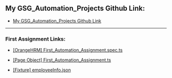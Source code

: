 ## My GSG_Automation_Projects Github Link:
- [My GSG_Automation_Projects Github Link](https://github.com/AnwarMelhem/GSG_Automation_Orange_HRM)

***********************************************************

### First Assignment Links:
- [[OrangeHRM] First_Automation_Assignment.spec.ts](https://github.com/AnwarMelhem/GSG_Automation_Orange_HRM/blob/main/cypress/e2e/OrangeHRM/First_Automation_Assignment.spec.ts)

- [[Page Object] First_Automation_Assignment.ts](https://github.com/AnwarMelhem/GSG_Automation_Orange_HRM/blob/main/cypress/e2e/PageObjectes/First_Automation_Assignment.ts)

- [[Fixture] employeeInfo.json](https://github.com/AnwarMelhem/GSG_Automation_Orange_HRM/blob/main/cypress/fixtures/employeeInfo.json)

